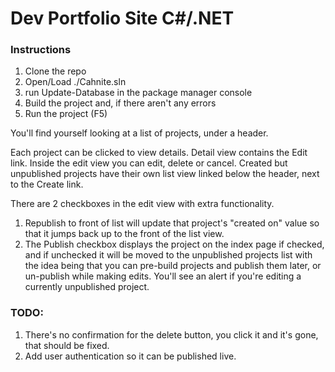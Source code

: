 # Dev Portfolio Site C#/.NET

### Instructions
1. Clone the repo
2. Open/Load ./Cahnite.sln
3. run Update-Database in the package manager console
4. Build the project and, if there aren't any errors
5. Run the project (F5)

You'll find yourself looking at a list of projects, under a header. 

Each project can be clicked to view details.
Detail view contains the Edit link.
Inside the edit view you can edit, delete or cancel.
Created but unpublished projects have their own list view linked below the header, next to the Create link.

There are 2 checkboxes in the edit view with extra functionality. 

1. Republish to front of list will update that project's "created on" value so that it jumps back up to the front of the list view.
2. The Publish checkbox displays the project on the index page if checked, and if unchecked it will be moved to the unpublished projects list with
the idea being that you can pre-build projects and publish them later, or un-publish while making edits. 
You'll see an alert if you're editing a currently unpublished project.

### TODO:

1. There's no confirmation for the delete button, you click it and it's gone, that should be fixed.
2. Add user authentication so it can be published live.
